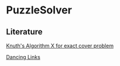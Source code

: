 # PuzzleSolver
## Literature
[Knuth's Algorithm X for exact cover problem](https://en.wikipedia.org/wiki/Knuth%27s_Algorithm_X)

[Dancing Links](https://en.wikipedia.org/wiki/Dancing_Links)

